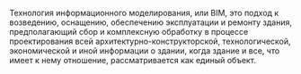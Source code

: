 Технология информационного моделирования, или BIM, это подход к возведению, оснащению, обеспечению эксплуатации и ремонту здания, предполагающий сбор и комплексную обработку в процессе проектирования всей архитектурно-конструкторской, технологической, экономической и иной информации о здании, когда здание и все, что имеет к нему отношение, рассматривается как единый объект.
